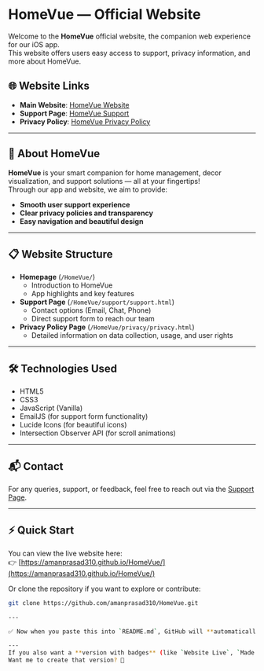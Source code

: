 # HomeVue — Official Website

Welcome to the **HomeVue** official website, the companion web experience for our iOS app.  
This website offers users easy access to support, privacy information, and more about HomeVue.

## 🌐 Website Links

- **Main Website**: [HomeVue Website](https://amanprasad310.github.io/HomeVue/)
- **Support Page**: [HomeVue Support](https://amanprasad310.github.io/HomeVue/support/support.html)
- **Privacy Policy**: [HomeVue Privacy Policy](https://amanprasad310.github.io/HomeVue/privacy/privacy.html)

---

## 📱 About HomeVue

**HomeVue** is your smart companion for home management, decor visualization, and support solutions — all at your fingertips!  
Through our app and website, we aim to provide:

- **Smooth user support experience**
- **Clear privacy policies and transparency**
- **Easy navigation and beautiful design**

---

## 📋 Website Structure

- **Homepage** (`/HomeVue/`)  
  - Introduction to HomeVue  
  - App highlights and key features  
- **Support Page** (`/HomeVue/support/support.html`)  
  - Contact options (Email, Chat, Phone)  
  - Direct support form to reach our team
- **Privacy Policy Page** (`/HomeVue/privacy/privacy.html`)  
  - Detailed information on data collection, usage, and user rights

---

## 🛠️ Technologies Used

- HTML5
- CSS3
- JavaScript (Vanilla)
- EmailJS (for support form functionality)
- Lucide Icons (for beautiful icons)
- Intersection Observer API (for scroll animations)

---

## 📬 Contact

For any queries, support, or feedback, feel free to reach out via the [Support Page](https://amanprasad310.github.io/HomeVue/support/support.html).

---

## ⚡ Quick Start

You can view the live website here:  
👉 [https://amanprasad310.github.io/HomeVue/](https://amanprasad310.github.io/HomeVue/)

Or clone the repository if you want to explore or contribute:

```bash
git clone https://github.com/amanprasad310/HomeVue.git

---

✅ Now when you paste this into `README.md`, GitHub will **automatically render** it with proper formatting, links, and sections beautifully organized!

---
If you also want a **version with badges** (like `Website Live`, `Made with ❤️ in HTML/CSS/JS` badges at the top), I can add that too! 🚀  
Want me to create that version? 🎨

